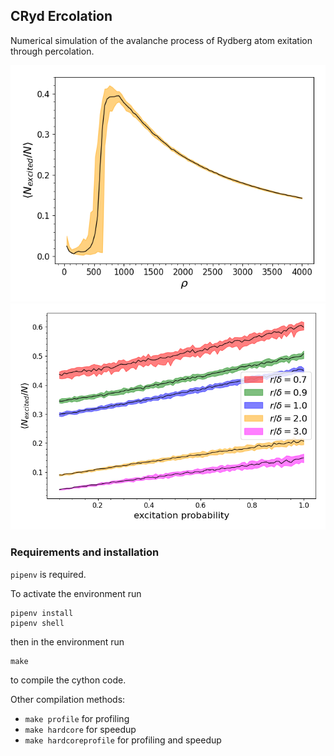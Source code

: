 ## CRyd Ercolation

Numerical simulation of the avalanche process of Rydberg atom exitation through percolation.

![fig1](shells_by_cells_2.png)
![fig4](rate_plot_2.png)

### Requirements and installation
`pipenv` is required.

To activate the environment run

```
pipenv install
pipenv shell
```

then in the environment run

```
make
```

to compile the cython code.

Other compilation methods: 
- `make profile` for profiling
- `make hardcore` for speedup
- `make hardcoreprofile` for profiling and speedup



